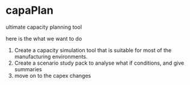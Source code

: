 # capaPlan
ultimate capacity planning tool

here is the what we want to do

1. Create a capacity simulation tool that is suitable for most of the manufacturing environments.
2. Create a scenario study pack to analyse what if conditions, and give summaries
3. move on to the capex changes
